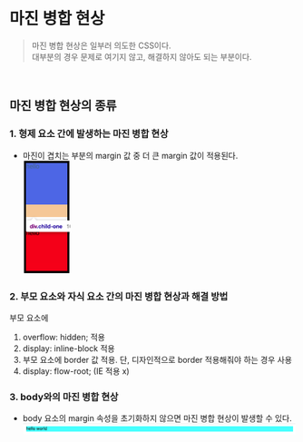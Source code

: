 # 마진 병합 현상

> 마진 병합 현상은 일부러 의도한 CSS이다.  
> 대부분의 경우 문제로 여기지 않고, 해결하지 않아도 되는 부분이다.

<br>

## 마진 병합 현상의 종류

### 1. 형제 요소 간에 발생하는 마진 병합 현상

- 마진이 겹치는 부분의 margin 값 중 더 큰 margin 값이 적용된다.  
  <img src="../img/DAY10/DAY10_01.png" height="200px" title="DAY10_01" alt="형제 요소간의 마진 병합 현상"></img>

### 2. 부모 요소와 자식 요소 간의 마진 병합 현상과 해결 방법

부모 요소에

1. overflow: hidden; 적용
2. display: inline-block 적용
3. 부모 요소에 border 값 적용. 단, 디자인적으로 border 적용해줘야 하는 경우 사용
4. display: flow-root; (IE 적용 x)

### 3. body와의 마진 병합 현상

- body 요소의 margin 속성을 초기화하지 않으면 마진 병합 현상이 발생할 수 있다.
  <img src="../img/DAY10/DAY10_02.png" width="500px" title="DAY10_02" alt="body 요소간의 마진 병합 현상"></img>
